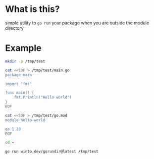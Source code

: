 # What is this?

simple utility to `go run` your package when you are outside the module directory

# Example

```bash
mkdir -p /tmp/test

cat <<EOF > /tmp/test/main.go
package main

import "fmt"

func main() {
	fmt.Println("Hello world")
}
EOF

cat <<EOF > /tmp/test/go.mod
module hello-world

go 1.20
EOF

cd ~

go run winto.dev/gorundir@latest /tmp/test
```
